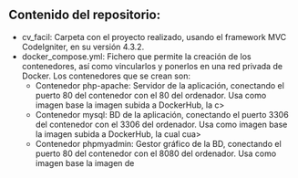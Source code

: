 <h2>Contenido del repositorio:</h2>
<ul>
        <li>cv_facil: Carpeta con el proyecto realizado, usando el framework MVC CodeIgniter, en su versión 4.3.2.</li>
        <li>docker_compose.yml: Fichero que permite la creación de los contenedores, así como vincularlos y ponerlos en una red privada de Docker. Los contenedores que se crean son:
        <ul>
                <li>Contenedor php-apache: Servidor de la aplicación, conectando el puerto 80 del contenedor con el 80 del ordenador. Usa como imagen base la imagen subida a DockerHub, la c>
                <li>Contenedor mysql: BD de la aplicación, conectando el puerto 3306 del contenedor con el 3306 del ordenador. Usa como imagen base la imagen subida a DockerHub, la cual cua>
                <li>Contenedor phpmyadmin: Gestor gráfico de la BD, conectando el puerto 80 del contenedor con el 8080 del ordenador. Usa como imagen base la imagen de <a href="https://hub.>
        </ul>
        <li>variables_servidor_web.env: Fichero que contiene las variables de entorno puestas en el contenedor php-apache para que la aplicación funcione correctamente.</li>
        </li>
</ul>
